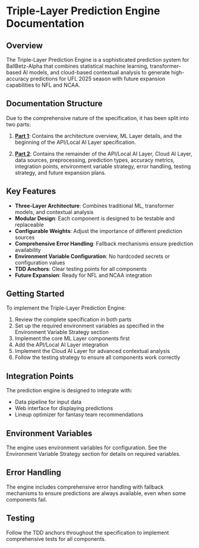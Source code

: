 # Triple-Layer Prediction Engine Documentation

## Overview

The Triple-Layer Prediction Engine is a sophisticated prediction system for BallBetz-Alpha that combines statistical machine learning, transformer-based AI models, and cloud-based contextual analysis to generate high-accuracy predictions for UFL 2025 season with future expansion capabilities to NFL and NCAA.

## Documentation Structure

Due to the comprehensive nature of the specification, it has been split into two parts:

1. **[Part 1](TRIPLE_LAYER_PREDICTION_ENGINE_SPEC_PART1.md)**: Contains the architecture overview, ML Layer details, and the beginning of the API/Local AI Layer specification.

2. **[Part 2](TRIPLE_LAYER_PREDICTION_ENGINE_SPEC_PART2.md)**: Contains the remainder of the API/Local AI Layer, Cloud AI Layer, data sources, preprocessing, prediction types, accuracy metrics, integration points, environment variable strategy, error handling, testing strategy, and future expansion plans.

## Key Features

- **Three-Layer Architecture**: Combines traditional ML, transformer models, and contextual analysis
- **Modular Design**: Each component is designed to be testable and replaceable
- **Configurable Weights**: Adjust the importance of different prediction sources
- **Comprehensive Error Handling**: Fallback mechanisms ensure prediction availability
- **Environment Variable Configuration**: No hardcoded secrets or configuration values
- **TDD Anchors**: Clear testing points for all components
- **Future Expansion**: Ready for NFL and NCAA integration

## Getting Started

To implement the Triple-Layer Prediction Engine:

1. Review the complete specification in both parts
2. Set up the required environment variables as specified in the Environment Variable Strategy section
3. Implement the core ML Layer components first
4. Add the API/Local AI Layer integration
5. Implement the Cloud AI Layer for advanced contextual analysis
6. Follow the testing strategy to ensure all components work correctly

## Integration Points

The prediction engine is designed to integrate with:

- Data pipeline for input data
- Web interface for displaying predictions
- Lineup optimizer for fantasy team recommendations

## Environment Variables

The engine uses environment variables for configuration. See the Environment Variable Strategy section for details on required variables.

## Error Handling

The engine includes comprehensive error handling with fallback mechanisms to ensure predictions are always available, even when some components fail.

## Testing

Follow the TDD anchors throughout the specification to implement comprehensive tests for all components.